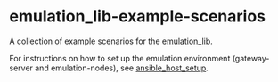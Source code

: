 # emulation_lib-example-scenarios
A collection of example scenarios for the [emulation_lib](https://github.com/theuerse/emulation_lib).

For instructions on how to set up the emulation environment (gateway-server and emulation-nodes), see [ansible_host_setup](https://github.com/theuerse/emulation_lib-example-scenarios/tree/master/ansible_host_setup).

